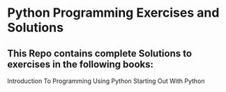 # Python Programming Exercises and Solutions
## This Repo contains complete Solutions to exercises in the following books:
Introduction To Programming Using Python 
Starting Out With Python 

